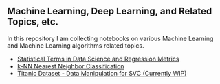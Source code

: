 ## Machine Learning, Deep Learning, and Related Topics, etc.

In this repository I am collecting notebooks on various Machine Learning and Machine Learning algorithms related topics.

* [Statistical Terms in Data Science and Regression Metrics](https://github.com/ditdili/Machine_Learning_Algorithms_and_ML_Related_Topics/blob/master/Statistical_Terms_in_Data_Science_and_Regression_Metrics.ipynb)
* [k-NN Nearest Neighbor Classification](https://github.com/ditdili/Machine_Learning_Algorithms/blob/master/kNN_Nearest_Neighbor_Classification.ipynb)
* [Titanic Dataset - Data Manipulation for SVC (Currently WIP)](https://github.com/ditdili/Machine_Learning_Algorithms/blob/master/Titanic_Dataset-Data_Manipulation_for_SVC-Git.ipynb)
